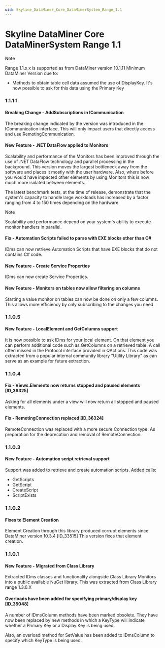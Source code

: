 ```yaml
---
uid: Skyline_DataMiner_Core_DataMinerSystem_Range_1.1
---
```


# Skyline DataMiner Core DataMinerSystem Range 1.1

> [!NOTE]
> Range 1.1.x.x is supported as from DataMiner version 10.1.11
> Minimum DataMiner Version due to:
> - Methods to obtain table cell data assumed the use of DisplayKey. It's now possible to ask for this data using the Primary Key

### 1.1.1.1

#### Breaking Change - AddSubscriptions in ICommunication

The breaking change indicated by the version was introduced in the ICommunication interface. This will only impact users that directly access and use RemotingCommunication.

#### New Feature - .NET DataFlow applied to Monitors

Scalability and performance of the Monitors has been improved through the use of .NET DataFlow technology and parallel processing in the background.
This version moves the largest bottleneck away from the software and places it mostly with the user hardware.
Also, where before you would have impacted other elements by using Monitors this is now much more isolated between elements.

The latest benchmark tests, at the time of release, demonstrate that the system's capacity to handle large workloads has increased by a factor ranging from 4 to 150 times depending on the hardware.

>[!Note]
> Scalability and performance depend on your system's ability to execute monitor handlers in parallel.

#### Fix - Automation Scripts failed to parse with EXE blocks other than C#

IDms can now retrieve Automation Scripts that have EXE blocks that do not contains C# code.

#### New Feature - Create Service Properties

IDms can now create Service Properties.

#### New Feature - Monitors on tables now allow filtering on columns

Starting a value monitor on tables can now be done on only a few columns. This allows more efficiency by only subscribing to the changes you need.

### 1.1.0.5

#### New Feature - LocalElement and GetColumns support

It is now possible to ask IDms for your local element. On that element you can perform additional code such as GetColumns on a retrieved table.
A call often missed in the Protocol interface provided in QActions.
This code was extracted from a popular internal community library "Utility Library" as can serve as an example for future extraction.

### 1.1.0.4

#### Fix - Views.Elements now returns stopped and paused elements \[ID_36325\]

Asking for all elements under a view will now return all stopped and paused elements.

#### Fix - RemotingConnection replaced \[ID_36324\]

​RemoteConnection was replaced with a more secure Connection type. As preparation for the deprecation and removal of RemoteConnection.

### 1.1.0.3

#### New Feature - Automation script retrieval support

Support was added to retrieve and create automation scripts.
Added calls:

- GetScripts
- GetScript
- CreateScript
- ScriptExists

### 1.1.0.2

#### Fixes to Element Creation

Element Creation through this library produced corrupt elements since DataMiner version 10.3.4 \[ID_33515\]
This version fixes that element creation.

### 1.1.0.1

#### New Feature - Migrated from Class Library

Extracted IDms classes and functionality alongside Class Library Monitors into a public available NuGet library.
This was extracted from Class Library range 1.3.0.X

#### Overloads have been added for specifying primary/display key [ID_35048]

A number of IDmsColumn methods have been marked obsolete. They have now been replaced by new methods in which a KeyType will indicate whether a Primary Key or a Display Key is being used.

Also, an overload method for SetValue has been added to IDmsColumn to specify which KeyType is being used.